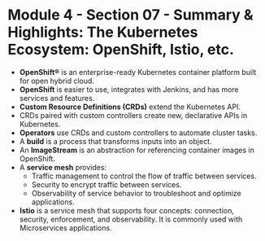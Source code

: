 # Module 4 - Section 07 - Summary & Highlights: The Kubernetes Ecosystem: OpenShift, Istio, etc.

- **OpenShift®** is an enterprise-ready Kubernetes container platform built for open hybrid cloud.
- **OpenShift** is easier to use, integrates with Jenkins, and has more services and features.
- **Custom Resource Definitions (CRDs)** extend the Kubernetes API.
- CRDs paired with custom controllers create new, declarative APIs in Kubernetes.
- **Operators** use CRDs and custom controllers to automate cluster tasks.
- A **build** is a process that transforms inputs into an object.
- An **ImageStream** is an abstraction for referencing container images in OpenShift.
- A **service mesh** provides:
  - Traffic management to control the flow of traffic between services.
  - Security to encrypt traffic between services.
  - Observability of service behavior to troubleshoot and optimize applications.
- **Istio** is a service mesh that supports four concepts: connection, security, enforcement, and observability. It is commonly used with Microservices applications.
